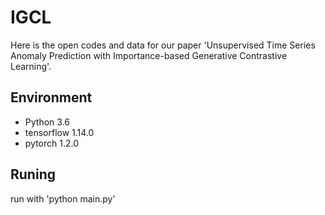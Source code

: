 # IGCL
Here is the open codes and data for our paper 'Unsupervised Time Series Anomaly Prediction with Importance-based Generative Contrastive Learning'.

## Environment 
-  Python                    3.6
-  tensorflow                1.14.0
-  pytorch                   1.2.0

## Runing
run with 'python main.py'
